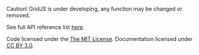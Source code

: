 Caution! GridJS is under developing, any function may be changed or removed.

See full API reference list [here](API.html).

Code licensed under the [The MIT License](https://github.com/gridjs/gridjs/blob/master/LICENSE). Documentation licensed under [CC BY 3.0](http://creativecommons.org/licenses/by/3.0/).